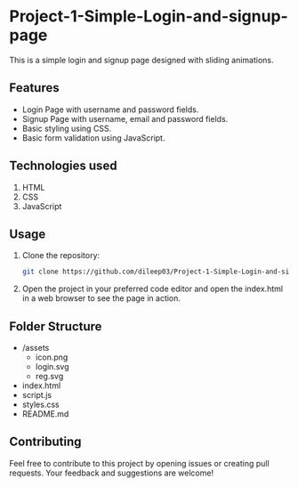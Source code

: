 # Project-1-Simple-Login-and-signup-page
This is a simple login and signup page designed with sliding animations.

## Features
- Login Page with username and password fields.
- Signup Page with username, email and password fields.
- Basic styling using CSS.
- Basic form validation using JavaScript.
  
## Technologies used
1. HTML
2. CSS
3. JavaScript

## Usage

1. Clone the repository:

   ```bash
   git clone https://github.com/dileep03/Project-1-Simple-Login-and-signup-page-.git

2. Open the project in your preferred code editor and open the index.html in a web browser to see the page in action.

## Folder Structure
- /assets
  - icon.png
  - login.svg
  - reg.svg
- index.html
- script.js
- styles.css
- README.md

## Contributing
Feel free to contribute to this project by opening issues or creating pull requests. Your feedback and suggestions are welcome!
